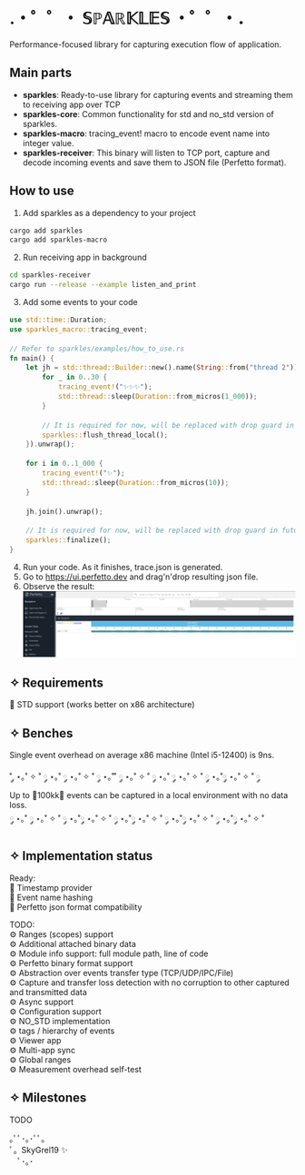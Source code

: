 # .・゜゜・ 𝕊ℙ𝔸ℝ𝕂𝕃𝔼𝕊 ・゜゜・．
Performance-focused library for capturing execution flow of application.

## Main parts
- **sparkles**: Ready-to-use library for capturing events and streaming them to receiving app over TCP
- **sparkles-core**: Common functionality for std and no_std version of sparkles.
- **sparkles-macro**: tracing_event! macro to encode event name into integer value.
- **sparkles-receiver**: This binary will listen to TCP port, capture and decode incoming events and save them to JSON file (Perfetto format).

## How to use
1. Add sparkles as a dependency to your project
```bash
cargo add sparkles 
cargo add sparkles-macro
```
2. Run receiving app in background
```bash
cd sparkles-receiver
cargo run --release --example listen_and_print
```
3. Add some events to your code

```rust
use std::time::Duration;
use sparkles_macro::tracing_event;

// Refer to sparkles/examples/how_to_use.rs
fn main() {
    let jh = std::thread::Builder::new().name(String::from("thread 2")).spawn(|| {
        for _ in 0..30 {
            tracing_event!("✨✨✨");
            std::thread::sleep(Duration::from_micros(1_000));
        }

        // It is required for now, will be replaced with drop guard in future
        sparkles::flush_thread_local();
    }).unwrap();

    for i in 0..1_000 {
        tracing_event!("✨");
        std::thread::sleep(Duration::from_micros(10));
    }

    jh.join().unwrap();

    // It is required for now, will be replaced with drop guard in future
    sparkles::finalize();
}
```
4. Run your code. As it finishes, trace.json is generated.
5. Go to https://ui.perfetto.dev and drag'n'drop resulting json file.
6. Observe the result:
![img.png](img.png)


## ✧ Requirements
🌟 STD support (works better on x86 architecture)

## ✧ Benches
Single event overhead on average x86 machine (Intel i5-12400) is 9ns.

˚ ༘ ⋆｡˚ ✧ ˚ ༘ ⋆｡˚ ༘ ⋆｡˚ ✧ ˚ ༘ ⋆｡˚˚ ༘ ⋆｡˚ ✧ ˚ ༘ ⋆｡˚ ༘ ⋆｡˚ ✧ ˚ ༘ ⋆｡˚༘ ⋆｡˚ ✧ ˚ ༘\
Up to 🫸100kk🫷 events can be captured in a local environment with no data loss. \
༘ ⋆｡˚ ༘ ⋆｡˚ ✧ ˚ ༘ ⋆｡˚༘ ⋆｡˚ ✧ ˚ ༘ ⋆｡˚༘ ⋆｡˚ ✧ ˚ ༘ ⋆｡˚༘ ⋆｡˚ ✧ ˚ ༘ ⋆｡˚༘ ⋆｡˚ ✧ ˚


## ✧ Implementation status
Ready: \
🌟 Timestamp provider \
🌟 Event name hashing \
🌟 Perfetto json format compatibility

TODO: \
⚙️ Ranges (scopes) support \
⚙️ Additional attached binary data \
⚙️ Module info support: full module path, line of code \
⚙️ Perfetto binary format support \
⚙️ Abstraction over events transfer type (TCP/UDP/IPC/File) \
⚙️ Capture and transfer loss detection with no corruption to other captured and transmitted data \
⚙️ Async support \
⚙️ Configuration support \
⚙️ NO_STD implementation \
⚙️ tags / hierarchy of events \
⚙️ Viewer app \
⚙️ Multi-app sync \
⚙️ Global ranges \
⚙️ Measurement overhead self-test

## ✧ Milestones
TODO

｡ﾟﾟ･｡･ﾟﾟ｡\
ﾟ。SkyGrel19 ✨\
　ﾟ･｡･